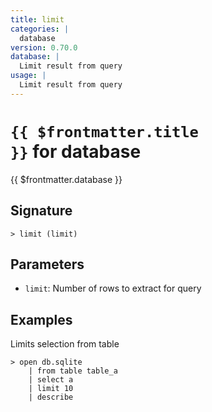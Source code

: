 ```yaml
---
title: limit
categories: |
  database
version: 0.70.0
database: |
  Limit result from query
usage: |
  Limit result from query
---
```


# <code>{{ $frontmatter.title }}</code> for database

<div class='command-title'>{{ $frontmatter.database }}</div>

## Signature

```> limit (limit)```

## Parameters

 -  `limit`: Number of rows to extract for query

## Examples

Limits selection from table
```shell
> open db.sqlite
    | from table table_a
    | select a
    | limit 10
    | describe
```
